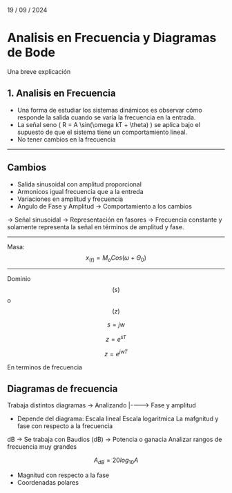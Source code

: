 19 / 09 / 2024
# Analisis en Frecuencia y Diagramas de Bode
Una breve explicación

## 1. Analisis en Frecuencia
- Una forma de estudiar los sistemas dinámicos es observar cómo responde la salida cuando se varía la frecuencia en la entrada.
- La señal seno \( R = A \sin(\omega kT + \theta) \) se aplica bajo el supuesto de que el sistema tiene un comportamiento lineal.
- No tener cambios en la frecuencia
-----
## Cambios
* Salida sinusoidal con amplitud proporcional
* Armonicos igual frecuencia que a la entreda
* Variaciones en amplitud y frecuencia
* Angulo de Fase y Amplitud -> Comportamiento a los cambios

-> Señal sinusoidal -> Representación en fasores -> Frecuencia constante y solamente representa la señal en términos de amplitud y fase.

---
Masa:
 $$x_{(t)} = M_{o}Cos(\omega + \Theta_{0})$$

 ---
 Dominio $$(s)$$ o $$(z)$$
 
 $$s = jw$$
 
 $$z = e^{sT}$$
 
 $$z = e^{jwT}$$
 
 En terminos de frecuencia

##  Diagramas de frecuencia
Trabaja distintos diagramas -> Analizando
 |----> Fase y amplitud 

- Depende del diagrama:
  Escala lineal
  Escala logaritmica
La mafgnitud y fase con respecto a la frecuencia

dB -> Se trabaja con Baudios (dB) -> Potencia o ganacia
Analizar rangos de frecuencia muy grandes

$$A_{dB} = 20log_{10}A$$
- Magnitud con respecto a la fase
- Coordenadas polares
